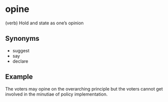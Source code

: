 # opine

(verb) Hold and state as one’s opinion

## Synonyms

+ suggest
+ say
+ declare

## Example

The voters may opine on the overarching principle but the voters cannot get involved in the minutiae of policy implementation.
